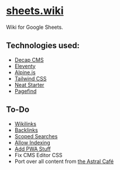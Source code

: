 # [sheets.wiki](https://sheets.wiki/)

Wiki for Google Sheets.

## Technologies used:

- [Decap CMS](https://www.decapcms.org/)
- [Eleventy](https://www.11ty.dev/)
- [Alpine.js](https://github.com/alpinejs/alpine)
- [Tailwind CSS](https://tailwindcss.com/)
- [Neat Starter](https://github.com/surjithctly/neat-starter/)
- [Pagefind](https://pagefind.app/)

## To-Do

- [Wikilinks](https://photogabble.co.uk/noteworthy/adding-wiki-links-to-11ty/)
- [Backlinks](https://github.com/binyamin/eleventy-plugin-backlinks)
- [Scoped Searches](https://pagefind.app/docs/api/)
- [Allow Indexing](https://developer.chrome.com/docs/lighthouse/seo/is-crawlable/?utm_source=lighthouse&utm_medium=node)
- [Add PWA Stuff](https://web.dev/articles/pwa-checklist?utm_source=lighthouse&utm_medium=node)
- Fix CMS Editor CSS
- Port over all content from [the Astral Café](https://docs.astral.cafe/)